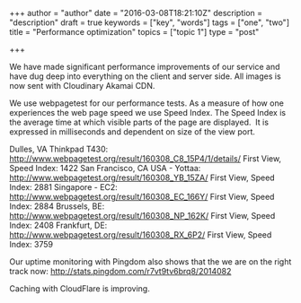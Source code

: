 +++
author = "author"
date = "2016-03-08T18:21:10Z"
description = "description"
draft = true
keywords = ["key", "words"]
tags = ["one", "two"]
title = "Performance optimization"
topics = ["topic 1"]
type = "post"

+++
We have made significant performance improvements of our service and have dug deep into everything on the client and server side. All images is now sent with Cloudinary Akamai CDN.

We use webpagetest for our performance tests. As a measure of how one experiences the web page speed we use Speed Index. The Speed Index is the average time at which visible parts of the page are displayed.  It is expressed in milliseconds and dependent on size of the view port.

Dulles, VA Thinkpad T430: http://www.webpagetest.org/result/160308_C8_15P4/1/details/  First View, Speed Index: 1422
San Francisco, CA USA - Yottaa:  http://www.webpagetest.org/result/160308_YB_15ZA/  First View, Speed Index: 2881
Singapore - EC2: http://www.webpagetest.org/result/160308_EC_166Y/  First View, Speed Index: 2884
Brussels, BE: http://www.webpagetest.org/result/160308_NP_162K/ First View, Speed Index: 2408
Frankfurt, DE: http://www.webpagetest.org/result/160308_RX_6P2/  First View, Speed Index: 3759

Our uptime monitoring with Pingdom also shows that the we are on the right track now: http://stats.pingdom.com/r7vt9tv6brq8/2014082

Caching with CloudFlare is improving.
